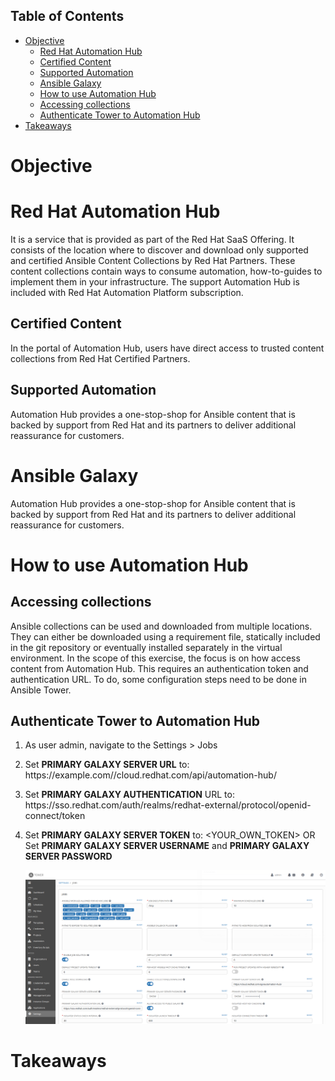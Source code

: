 ## Table of Contents
- [Objective](#objective)
    - [Red Hat Automation Hub](#red-hat-automation-hub)
    - [Certified Content](#certified-content)
    - [Supported Automation](#supported-automation)
    - [Ansible Galaxy](#ansible-galaxy)
    - [How to use Automation Hub](#how-to-use-automation-hub)
    - [Accessing collections](#accessing-collections)
    - [Authenticate Tower to Automation Hub](#authenticate-tower-to-automation-hub)
- [Takeaways](#takeaways)


# Objective

# Red Hat Automation Hub
It is a service that is provided as part of the Red Hat SaaS Offering. It consists of the location where to discover and download only supported and certified Ansible Content Collections by Red Hat Partners. These content collections contain ways to consume automation, how-to-guides to implement them in your infrastructure. The support Automation Hub is included with Red Hat Automation Platform subscription.

## Certified Content
In the portal of Automation Hub, users have direct access to trusted content collections from Red Hat Certified Partners.

## Supported Automation
  Automation Hub provides a one-stop-shop for Ansible content that is backed by support from Red Hat and its partners to deliver additional reassurance for customers.

# Ansible Galaxy
Automation Hub provides a one-stop-shop for Ansible content that is backed by support from Red Hat and its partners to deliver additional reassurance for customers.

# How to use Automation Hub

## Accessing collections
Ansible collections can be used and downloaded from multiple locations. They can either be downloaded using a requirement file, statically included in the git repository or eventually installed separately in the virtual environment.
In the scope of this exercise, the focus is on how access content from Automation Hub. This requires an authentication token and authentication URL. To do, some configuration steps need to be done in Ansible Tower.

## Authenticate Tower to Automation Hub
 1. As user admin, navigate to the Settings > Jobs
 2. Set **PRIMARY GALAXY SERVER URL** to: https<nolink>://example.com//cloud.redhat.com/api/automation-hub/
 3. Set **PRIMARY GALAXY AUTHENTICATION** URL to: https<nolink>://sso.redhat.com/auth/realms/redhat-external/protocol/openid-connect/token
 4. Set **PRIMARY GALAXY SERVER TOKEN** to: <YOUR_OWN_TOKEN> 
                                  OR  
    Set  **PRIMARY GALAXY SERVER USERNAME** and **PRIMARY GALAXY SERVER PASSWORD**
    
    
    ![test image size](screenshots/token.png)
 
# Takeaways
 
